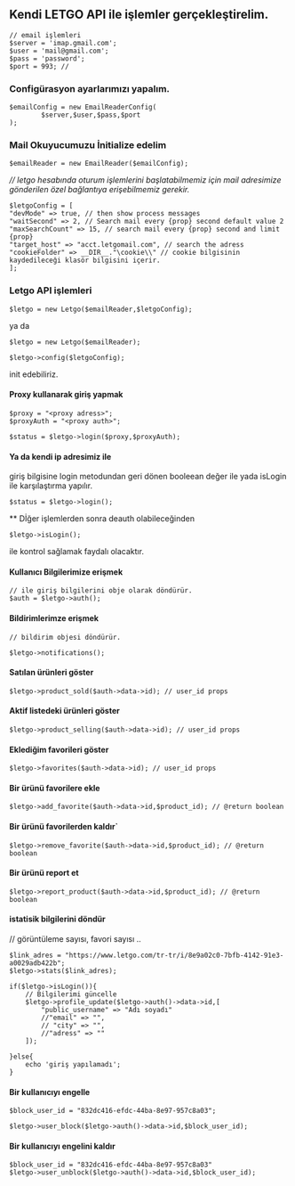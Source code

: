 ## Kendi LETGO API ile işlemler gerçekleştirelim.

    // email işlemleri 
    $server = 'imap.gmail.com';
    $user = 'mail@gmail.com';
    $pass = 'password';
    $port = 993; // 

### Configürasyon ayarlarımızı yapalım.	
    $emailConfig = new EmailReaderConfig(
		    $server,$user,$pass,$port
    );

### Mail Okuyucumuzu İnitialize edelim	
    $emailReader = new EmailReader($emailConfig);
*// letgo hesabında oturum işlemlerini başlatabilmemiz için mail adresimize gönderilen özel bağlantıya erişebilmemiz gerekir.*

    $letgoConfig = [
    "devMode" => true, // then show process messages
    "waitSecond" => 2, // Search mail every {prop} second default value 2
    "maxSearchCount" => 15, // search mail every {prop} second and limit {prop}
    "target_host" => "acct.letgomail.com", // search the adress
    "cookieFolder" => __DIR__."\cookie\\" // cookie bilgisinin kaydedileceği klasör bilgisini içerir.
    ];

### Letgo API işlemleri

    $letgo = new Letgo($emailReader,$letgoConfig);

ya da

    $letgo = new Letgo($emailReader);

    $letgo->config($letgoConfig);
    
   init edebiliriz.


####  Proxy kullanarak giriş yapmak

    $proxy = "<proxy adress>";
    $proxyAuth = "<proxy auth>";

    $status = $letgo->login($proxy,$proxyAuth);

####  Ya da kendi ip adresimiz ile 
  
   giriş bilgisine login metodundan geri dönen booleean değer ile
       yada isLogin ile karşılaştırma yapılır.

    $status = $letgo->login();


** Dİğer işlemlerden sonra deauth olabileceğinden 

    $letgo->isLogin();
ile kontrol sağlamak faydalı olacaktır.


####  Kullanıcı Bilgilerimize erişmek
    // ile giriş bilgilerini obje olarak döndürür.
    $auth = $letgo->auth();
####  Bildirimlerimze erişmek

    // bildirim objesi döndürür.

    $letgo->notifications();
  
  
#### Satılan ürünleri göster

    $letgo->product_sold($auth->data->id); // user_id props

#### Aktif listedeki ürünleri göster

    $letgo->product_selling($auth->data->id); // user_id props

#### Eklediğim favorileri göster

    $letgo->favorites($auth->data->id); // user_id props


#### Bir ürünü favorilere ekle
    $letgo->add_favorite($auth->data->id,$product_id); // @return boolean

#### Bir ürünü favorilerden kaldır`

    $letgo->remove_favorite($auth->data->id,$product_id); // @return boolean

  

#### Bir ürünü report et

    $letgo->report_product($auth->data->id,$product_id); // @return boolean

  
#### istatisik bilgilerini döndür

// görüntüleme sayısı, favori sayısı ..

    $link_adres = "https://www.letgo.com/tr-tr/i/8e9a02c0-7bfb-4142-91e3-a0029adb422b";
    $letgo->stats($link_adres);

    if($letgo->isLogin()){
	    // Bilgilerimi güncelle
	    $letgo->profile_update($letgo->auth()->data->id,[
		    "public_username" => "Adı soyadı"
		    //"email" => "",
		    // "city" => "",
		    //"adress" => ""
	    ]);

    }else{
	    echo 'giriş yapılamadı';
    }

  
  

#### Bir kullanıcıyı engelle

    $block_user_id = "832dc416-efdc-44ba-8e97-957c8a03";

    $letgo->user_block($letgo->auth()->data->id,$block_user_id);

  
  

#### Bir kullanıcıyı engelini kaldır

    $block_user_id = "832dc416-efdc-44ba-8e97-957c8a03"
    $letgo->user_unblock($letgo->auth()->data->id,$block_user_id);


